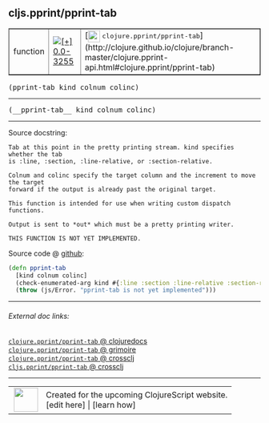 ## cljs.pprint/pprint-tab



 <table border="1">
<tr>
<td>function</td>
<td><a href="https://github.com/cljsinfo/cljs-api-docs/tree/0.0-3255"><img valign="middle" alt="[+] 0.0-3255" title="Added in 0.0-3255" src="https://img.shields.io/badge/+-0.0--3255-lightgrey.svg"></a> </td>
<td>
[<img height="24px" valign="middle" src="http://i.imgur.com/1GjPKvB.png"> <samp>clojure.pprint/pprint-tab</samp>](http://clojure.github.io/clojure/branch-master/clojure.pprint-api.html#clojure.pprint/pprint-tab)
</td>
</tr>
</table>

<samp>(pprint-tab kind colnum colinc)</samp><br>

---

 <samp>
(__pprint-tab__ kind colnum colinc)<br>
</samp>

---





Source docstring:

```
Tab at this point in the pretty printing stream. kind specifies whether the tab
is :line, :section, :line-relative, or :section-relative.

Colnum and colinc specify the target column and the increment to move the target
forward if the output is already past the original target.

This function is intended for use when writing custom dispatch functions.

Output is sent to *out* which must be a pretty printing writer.

THIS FUNCTION IS NOT YET IMPLEMENTED.
```


Source code @ [github]():

```clj
(defn pprint-tab
  [kind colnum colinc]
  (check-enumerated-arg kind #{:line :section :line-relative :section-relative})
  (throw (js/Error. "pprint-tab is not yet implemented")))
```

<!--
Repo - tag - source tree - lines:

 <pre>

</pre>

-->

---



###### External doc links:

[`clojure.pprint/pprint-tab` @ clojuredocs](http://clojuredocs.org/clojure.pprint/pprint-tab)<br>
[`clojure.pprint/pprint-tab` @ grimoire](http://conj.io/store/v1/org.clojure/clojure/1.7.0-beta3/clj/clojure.pprint/pprint-tab/)<br>
[`clojure.pprint/pprint-tab` @ crossclj](http://crossclj.info/fun/clojure.pprint/pprint-tab.html)<br>
[`cljs.pprint/pprint-tab` @ crossclj](http://crossclj.info/fun/cljs.pprint.cljs/pprint-tab.html)<br>

---

 <table>
<tr><td>
<img valign="middle" align="right" width="48px" src="http://i.imgur.com/Hi20huC.png">
</td><td>
Created for the upcoming ClojureScript website.<br>
[edit here] | [learn how]
</td></tr></table>

[edit here]:https://github.com/cljsinfo/cljs-api-docs/blob/master/cljsdoc/cljs.pprint/pprint-tab.cljsdoc
[learn how]:https://github.com/cljsinfo/cljs-api-docs/wiki/cljsdoc-files

<!--

This information was too distracting to show to readers, but I'll leave it
commented here since it is helpful to:

- pretty-print the data used to generate this document
- and show how to retrieve that data



The API data for this symbol:

```clj
{:ns "cljs.pprint",
 :name "pprint-tab",
 :signature ["[kind colnum colinc]"],
 :name-encode "pprint-tab",
 :history [["+" "0.0-3255"]],
 :type "function",
 :clj-equiv {:full-name "clojure.pprint/pprint-tab",
             :url "http://clojure.github.io/clojure/branch-master/clojure.pprint-api.html#clojure.pprint/pprint-tab"},
 :full-name-encode "cljs.pprint/pprint-tab",
 :source {:code "(defn pprint-tab\n  [kind colnum colinc]\n  (check-enumerated-arg kind #{:line :section :line-relative :section-relative})\n  (throw (js/Error. \"pprint-tab is not yet implemented\")))",
          :title "Source code",
          :repo "clojurescript",
          :tag "r1.8.40",
          :filename "src/main/cljs/cljs/pprint.cljs",
          :lines [866 881],
          :url "https://github.com/clojure/clojurescript/blob/r1.8.40/src/main/cljs/cljs/pprint.cljs#L866-L881"},
 :usage ["(pprint-tab kind colnum colinc)"],
 :full-name "cljs.pprint/pprint-tab",
 :docstring "Tab at this point in the pretty printing stream. kind specifies whether the tab\nis :line, :section, :line-relative, or :section-relative.\n\nColnum and colinc specify the target column and the increment to move the target\nforward if the output is already past the original target.\n\nThis function is intended for use when writing custom dispatch functions.\n\nOutput is sent to *out* which must be a pretty printing writer.\n\nTHIS FUNCTION IS NOT YET IMPLEMENTED.",
 :cljsdoc-url "https://github.com/cljsinfo/cljs-api-docs/blob/master/cljsdoc/cljs.pprint/pprint-tab.cljsdoc"}

```

Retrieve the API data for this symbol:

```clj
;; from Clojure REPL
(require '[clojure.edn :as edn])
(-> (slurp "https://raw.githubusercontent.com/cljsinfo/cljs-api-docs/catalog/cljs-api.edn")
    (edn/read-string)
    (get-in [:symbols "cljs.pprint/pprint-tab"]))
```

-->
